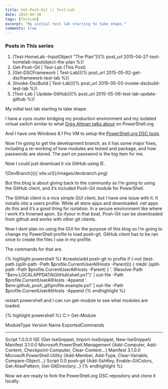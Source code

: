 ```yaml
---
title: Get-Posh-Git \| Test-Lab
date: 2015-04-30
tags: [TestLab]
excerpt: "My initial test lab starting to take shape."
comments: true
---
```


### Posts in This series

1. [Test-HomeLab -InputObject "The Plan"]({% post_url 2015-04-27-test-homelab-inputobject-the-plan %})
2. Get-Posh-Git \| Test-Lab (This Post)
3. [Get-DSCFramework \| Test-Lab]({% post_url 2015-05-02-get-dscframework-test-lab %})
4. [Invoke-DscBuild \| Test-Lab]({% post_url 2015-05-03-invoke-dscbuild-test-lab %})
5. [Test-Lab \| Update-GitHub]({% post_url 2015-05-06-test-lab-update-github %})

My initial test lab starting to take shape.

I have a vyos router bridging my production environment and my isolated virtual switch similar to what [Greg Altman talks about](http://powershell.org/wp/2015/03/25/home-labs-for-the-it-pro/) on PowerShell.org

And I have one Windows 8.1 Pro VM to setup the [PowerShell.org DSC tools](https://github.com/powershellorg/dsc/tree/development)

Now I’m going to get the development branch, as it has some major fixes, including a re-working of how modules are tested and package, and how passwords are stored.  The part on password is the big item for me.

Now I could just download it via GitHub using IE.

![DevBranch]({{ site.url}}/images/devbranch.png)

But this blog is about giving back to the community so I’m going to using the GitHub client, and it’s included Posh-Git module for PowerShell.

The GitHub client is a nice simple GUI client, but I have one issue with it. It installs into a users profile. While all store apps and downloaded .net apps do this and it’s a good thing for isolation. In a secure environment like where i work it’s frowned apon. So ifyour in that boat, Posh-Git can be downloaded from github and works with other git clients.

Now I dont plan on using the GUI for the purpose of this blog so I’m going to change my PowerShell profile to load posh-git. GitHub client has to be ran once to create the files I use in my profile.

The commands for that are.

{% highlight powershell %}
#create/add posh-git to profile
if (-not (test-path (split-path -Path $profile.CurrentUserAllHosts -Parent)))
{
mkdir (split-path -Path $profile.CurrentUserAllHosts -Parent)
}
'. (Resolve-Path "$env:LOCALAPPDATA\GitHub\shell.ps1")' | out-file -Path $profile.CurrentUserAllHosts -Append
'. $env:github_posh_git\profile.example.ps1' | out-file -Path $profile.CurrentUserAllHosts -Append
{% endhighlight %}

restart powershell and I can run get-module to see what modules are loaded.

{% highlight powershell %}
C:\> Get-Module
 
ModuleType Version    Name                                ExportedCommands
---------- -------    ----                                ----------------
Script     1.0.0.0    ISE                                 {Get-IseSnippet, Import-IseSnippet, New-IseSnippet}
Manifest   3.1.0.0    Microsoft.PowerShell.Management     {Add-Computer, Add-Content, Checkpoint-Computer, Clear-Content...}
Manifest   3.1.0.0    Microsoft.PowerShell.Utility        {Add-Member, Add-Type, Clear-Variable, Compare-Object...}
Script     0.0        posh-git                            {Add-SshKey, Enable-GitColors, Get-AliasPattern, Get-GitDirectory...}
{% endhighlight %}

Now we are ready to fork the PowerShell.org DSC repository and clone it locally.
